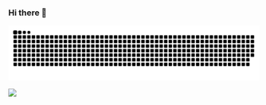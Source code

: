 ### Hi there 👋

![](https://raw.githubusercontent.com/uasuas/uasuas/output/github-contribution-grid-snake-dark.svg)

![](https://github-readme-stats.vercel.app/api/top-langs?username=uasuas)

<!--
**uasuas/uasuas** is a ✨ _special_ ✨ repository because its `README.md` (this file) appears on your GitHub profile.

Here are some ideas to get you started:

- 🔭 I’m currently working on ...
- 🌱 I’m currently learning ...
- 👯 I’m looking to collaborate on ...
- 🤔 I’m looking for help with ...
- 💬 Ask me about ...
- 📫 How to reach me: ...
- 😄 Pronouns: ...
- ⚡ Fun fact: ...
-->
